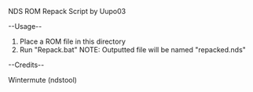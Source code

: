 NDS ROM Repack Script by Uupo03

--Usage--

1) Place a ROM file in this directory
2) Run "Repack.bat"
NOTE: Outputted file will be named "repacked.nds"

--Credits--

Wintermute (ndstool)
